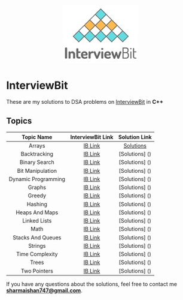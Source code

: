 <p align="center">
  <img src="iblogo.png" width = "200">
</p>

# InterviewBit

These are my solutions to DSA problems on [InterviewBit](https://interviewbit.com) in **C++**

## Topics

| Topic Name| InterviewBit Link| Solution Link|
|  :--------: |  :--------: | :--------: |
| Arrays | [IB Link](https://www.interviewbit.com/courses/programming/topics/time-complexity/) | [Solutions](www.github.com) |
| Backtracking | [IB Link](https://www.interviewbit.com/courses/programming/topics/backtracking/) | [Solutions] ()
| Binary Search | [IB Link](https://www.interviewbit.com/courses/programming/topics/binary-search/) | [Solutions] ()
| Bit Manipulation | [IB Link](https://www.interviewbit.com/courses/programming/topics/bit-manipulation/) | [Solutions] ()
| Dynamic Programming | [IB Link](https://www.interviewbit.com/courses/programming/topics/dynamic-programming/) | [Solutions] ()
| Graphs | [IB Link](https://www.interviewbit.com/courses/programming/topics/graph-data-structure-algorithms/)|  [Solutions] ()
| Greedy | [IB Link](https://www.interviewbit.com/courses/programming/topics/greedy-algorithm/)|  [Solutions] ()
| Hashing| [IB Link](https://www.interviewbit.com/courses/programming/topics/hashing/)|  [Solutions] ()
| Heaps And Maps|  		[IB Link](https://www.interviewbit.com/courses/programming/topics/heaps-and-maps/)|  [Solutions] ()
| Linked Lists| [IB Link](https://www.interviewbit.com/courses/programming/topics/linked-lists/)|  [Solutions] ()
| Math| [IB Link](https://www.interviewbit.com/courses/programming/topics/math/)|  [Solutions] ()
| Stacks And Queues| [IB Link](https://www.interviewbit.com/courses/programming/topics/stacks-and-queues/)|  [Solutions] ()
| Strings| [IB Link](https://www.interviewbit.com/courses/programming/topics/strings/)|  [Solutions] ()
| Time Complexity | [IB Link](https://www.interviewbit.com/courses/programming/topics/time-complexity/)|  [Solutions] ()
| Trees | [IB Link](https://www.interviewbit.com/courses/programming/topics/tree-data-structure/)|  [Solutions] ()
| Two Pointers | [IB Link](https://www.interviewbit.com/courses/programming/topics/two-pointers/)|  [Solutions] ()

If you have any questions about the solutions, feel free to contact me **sharmaishan747@gmail.com**.
